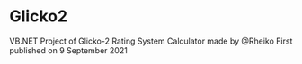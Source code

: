 # Glicko2
VB.NET Project of Glicko-2 Rating System Calculator made by @Rheiko 
First published on 9 September 2021

